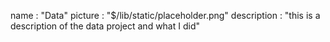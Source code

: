 name : "Data"
picture : "$/lib/static/placeholder.png"
description : "this is a description of the data project and what I did"